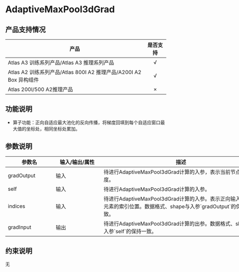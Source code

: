 # AdaptiveMaxPool3dGrad

##  产品支持情况

| 产品 | 是否支持 |
| ---- | :----:|
|Atlas A3 训练系列产品/Atlas A3 推理系列产品|√|
|Atlas A2 训练系列产品/Atlas 800I A2 推理产品/A200I A2 Box 异构组件|√|
|Atlas 200I/500 A2推理产品|×|

## 功能说明

- 算子功能：正向自适应最大池化的反向传播，将梯度回填到每个自适应窗口最大值的坐标处，相同坐标处累加。


## 参数说明

<table style="undefined;table-layout: fixed; width: 1250px"><colgroup>
  <col style="width: 150px">
  <col style="width: 150px">
  <col style="width: 500px">
  <col style="width: 250px">
  <col style="width: 200px">
  </colgroup>
  <thead>
    <tr>
      <th>参数名</th>
      <th>输入/输出/属性</th>
      <th>描述</th>
      <th>数据类型</th>
      <th>数据格式</th>
    </tr></thead>
  <tbody>
    <tr>
      <td>gradOutput</td>
      <td>输入</td>
      <td>待进行AdaptiveMaxPool3dGrad计算的入参，表示当前节点的梯度。</td>
      <td>FLOAT、FLOAT16、BFLOAT16</td>
      <td>NCDHW、ND</td>
    </tr>
    <tr>
      <td>self</td>
      <td>输入</td>
      <td>待进行AdaptiveMaxPool3dGrad计算的入参。</td>
      <td>FLOAT、FLOAT16、BFLOAT16</td>
      <td>NCDHW、ND</td>
    </tr>
    <tr>
      <td>indices</td>
      <td>输入</td>
      <td>待进行AdaptiveMaxPool3dGrad计算的入参。表示正向输入中最大元素的索引位置。数据格式、shape与入参`gradOutput`的保持一致。</td>
      <td>INT32</td>
      <td>NCDHW、ND</td>
    </tr>
    <tr>
      <td>gradInput</td>
      <td>输出</td>
      <td>待进行AdaptiveMaxPool3dGrad计算的出参。数据格式、shape与入参`self`的保持一致。</td>
      <td>FLOAT、FLOAT16、BFLOAT16</td>
      <td>NCDHW、ND</td>
    </tr>
  </tbody></table>


## 约束说明

无


